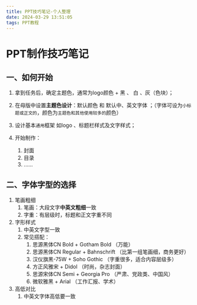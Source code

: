 ```yaml
---
title: PPT技巧笔记-个人整理
date: 2024-03-29 13:51:05
tags: PPT教程
---
```




# PPT制作技巧笔记

## 一、如何开始

1. 拿到任务后，确定主题色，通常为logo颜色 + 黑 、 白 、灰（色块）；
2. 在母版中设置**主题色设计**：默认颜色 和 默认中、英文字体 ；（字体可设为`小标题或正文的`，颜色为`主题色和其他使用较多的`颜色）
3. 设计基本`通用`框架 如logo 、标题栏样式及文字样式；

4. 开始制作：
   1. 封面
   2. 目录
   3. ......

## 二、字体字型的选择

1. 笔画粗细
   1. 笔画：大段文字**中英文粗细**一致
   2. 字重：有层级时，标题和正文字重不同
2. 字形样式
   1. 中英文字型一致
   2. 常见搭配：
      1. 思源黑体CN Bold + Gotham Bold （万能）
      2. 思源黑体CN Regular + Bahnschrift （比第一组笔画细，商务更好）
      3. 汉仪旗黑-75W + Soho Gothic （字重很多，适合内容层级多）
      4. 方正风雅宋 + Didol （时尚，杂志封面）
      5. 思源宋体CN Semi + Georgia Pro （严肃、党政类、中国风）
      6. 微软雅黑 + Arial （工作汇报、学术）
3. 高低对比
   1. 中英文字体高低要一致



